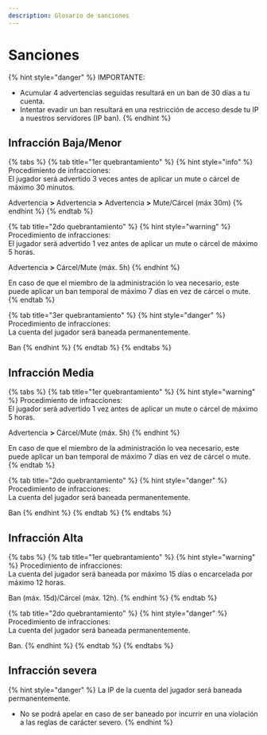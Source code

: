 ```yaml
---
description: Glosario de sanciones
---
```


# Sanciones

{% hint style="danger" %}
IMPORTANTE:

* Acumular 4 advertencias seguidas resultará en un ban de 30 días a tu cuenta.
* Intentar evadir un ban resultará en una restricción de acceso desde tu IP a nuestros servidores \(IP ban\).
{% endhint %}

## Infracción Baja/Menor

{% tabs %}
{% tab title="1er quebrantamiento" %}
{% hint style="info" %}
Procedimiento de infracciones:  
El jugador será advertido 3 veces antes de aplicar un mute o cárcel de máximo 30 minutos.

Advertencia **&gt;** Advertencia **&gt;** Advertencia **&gt;** Mute/Cárcel \(máx 30m\)
{% endhint %}
{% endtab %}

{% tab title="2do quebrantamiento" %}
{% hint style="warning" %}
Procedimiento de infracciones:  
El jugador será advertido 1 vez antes de aplicar un mute o cárcel de máximo 5 horas.

Advertencia **&gt;** Cárcel/Mute \(máx. 5h\)
{% endhint %}

En caso de que el miembro de la administración lo vea necesario, este puede aplicar un ban temporal de máximo 7 días en vez de cárcel o mute.
{% endtab %}

{% tab title="3er quebrantamiento" %}
{% hint style="danger" %}
Procedimiento de infracciones:  
La cuenta del jugador será baneada permanentemente.

Ban
{% endhint %}
{% endtab %}
{% endtabs %}

## Infracción Media

{% tabs %}
{% tab title="1er quebrantamiento" %}
{% hint style="warning" %}
Procedimiento de infracciones:  
El jugador será advertido 1 vez antes de aplicar un mute o cárcel de máximo 5 horas.

Advertencia **&gt;** Cárcel/Mute \(máx. 5h\)
{% endhint %}

En caso de que el miembro de la administración lo vea necesario, este puede aplicar un ban temporal de máximo 7 días en vez de cárcel o mute.
{% endtab %}

{% tab title="2do quebrantamiento" %}
{% hint style="danger" %}
Procedimiento de infracciones:  
La cuenta del jugador será baneada permanentemente.

Ban
{% endhint %}
{% endtab %}
{% endtabs %}

## Infracción Alta

{% tabs %}
{% tab title="1er quebrantamiento" %}
{% hint style="warning" %}
Procedimiento de infracciones:  
La cuenta del jugador será baneada por máximo 15 días o encarcelada por máximo 12 horas.

Ban \(máx. 15d\)/Cárcel \(máx. 12h\).
{% endhint %}
{% endtab %}

{% tab title="2do quebrantamiento" %}
{% hint style="danger" %}
Procedimiento de infracciones:  
La cuenta del jugador será baneada permanentemente.

Ban.
{% endhint %}
{% endtab %}
{% endtabs %}

## Infracción severa

{% hint style="danger" %}
La IP de la cuenta del jugador será baneada permanentemente.

* No se podrá apelar en caso de ser baneado por incurrir en una violación a las reglas de carácter severo.
{% endhint %}

